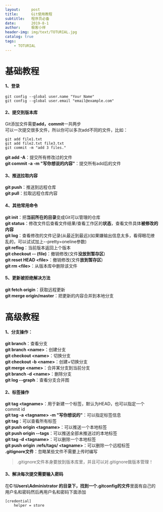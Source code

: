 ```yaml
---
layout:     post                    
title:      Git使用教程                     
subtitle:   程序员必备               
date:       2019-8-1               
author:     极客小祥                      
header-img: img/text/TOTURIAL.jpg   
catalog: true                        
tags:                                
    - TOTURIAL
---
```


# 基础教程

#### 1、登录
```git
git config --global user.name "Your Name"
git config --global user.email "email@example.com"
```

#### 2、提交到版本库
Git添加文件需要**add，commit**一共两步<br/>
可以一次提交很多文件，所以你可以多次add不同的文件，比如：
```git
git add file1.txt
git add file2.txt file3.txt
git commit -m "add 3 files."
```

**git add -A**：提交所有修改过的文件<br/>
**git commit -a -m "写你想说的内容"**：提交所有add后的文件

#### 3、推送拉取内容
**git push**：推送到远程仓库<br/>
**git pull**：拉取远程仓库内容

#### 4、其他常用命令

**git init**：把**当前所在的目录**变成Git可以管理的仓库<br/>
**git status**：修改文件后查看文件结果/查看工作区的**状态**，查看文件具体**被修改的内容**<br/>
**git log**：查看修改的文件记录(从最近到最远)(如果嫌输出信息太多，看得眼花缭乱的，可以试试加上--pretty=oneline参数)<br/>
**git reflog**：当前版本返回上个版本<br/>
**git checkout -- (file)**：撤销修改(文件**没放到暂存区**)<br/>
**git reset HEAD \<file\>**：撤销修改(文件**放到暂存区**)<br/>
**git rm \<file\>**：从版本库中删除该文件<br/>

#### 5、更新被拒绝解决方法
**git fetch origin**：获取远程更新<br/>
**git merge origin/master**：把更新的内容合并到本地分支

# 高级教程

#### 1、分支操作：

**git branch**：查看分支<br/>
**git branch \<name\>**：创建分支<br/>
**git checkout \<name\>**：切换分支<br/>
**git checkout -b \<name\>**：创建+切换分支<br/>
**git merge \<name\>**：合并某分支到当前分支<br/>
**git branch -d \<name\>**：删除分支<br/>
**git log --graph**：查看分支合并图

#### 2、标签操作
**git tag \<tagname\>**：用于新建一个标签，默认为HEAD，也可以指定一个commit id<br/>
**git tag -a \<tagname\> -m "写你想说的"**：可以指定标签信息<br/>
**git tag**：可以查看所有标签<br/>
**git push origin \<tagname\>**：可以推送一个本地标签<br/>
**git push origin --tags**：可以推送全部未推送过的本地标签<br/>
**git tag -d \<tagname\>**：可以删除一个本地标签<br/>
**git push origin :refs/tags/ \<tagname\>**：可以删除一个远程标签<br/>
**.gitignore文件**：忽略某些文件不需要上传时编写
> .gitignore文件本身要放到版本库里，并且可以对.gitignore做版本管理！

#### 3、解决每次提交需要输入密码
在**C:\Users\Administrator 的目录下，找到一个.gitconfig的文件**里面有自己的用户名和密码然后再用户名和密码下面添加
```git
[credential]      
    helper = store 
```